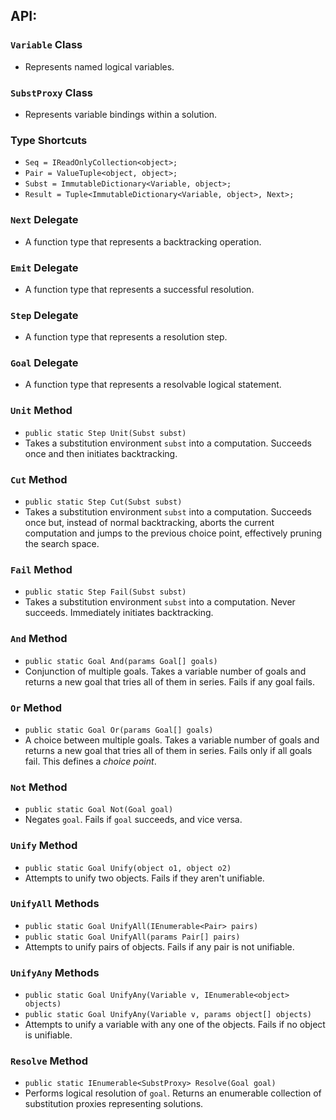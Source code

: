 ## **API:**

### `Variable` Class
- Represents named logical variables.

### `SubstProxy` Class
- Represents variable bindings within a solution.

### Type Shortcuts
- `Seq = IReadOnlyCollection<object>;`
- `Pair = ValueTuple<object, object>;`
- `Subst = ImmutableDictionary<Variable, object>;`
- `Result = Tuple<ImmutableDictionary<Variable, object>, Next>;`

### `Next` Delegate
- A function type that represents a backtracking operation.

### `Emit` Delegate
- A function type that represents a successful resolution.

### `Step` Delegate
- A function type that represents a resolution step.

### `Goal` Delegate
- A function type that represents a resolvable logical statement.

### `Unit` Method
- `public static Step Unit(Subst subst)`
- Takes a substitution environment `subst` into a computation. Succeeds once and then initiates backtracking.

### `Cut` Method
- `public static Step Cut(Subst subst)`
- Takes a substitution environment `subst` into a computation. Succeeds once but, instead of normal backtracking, aborts the current computation and jumps to the previous choice point, effectively pruning the search space.

### `Fail` Method
- `public static Step Fail(Subst subst)`
- Takes a substitution environment `subst` into a computation. Never succeeds. Immediately initiates backtracking.

### `And` Method
- `public static Goal And(params Goal[] goals)`
- Conjunction of multiple goals. Takes a variable number of goals and returns a new goal that tries all of them in series. Fails if any goal fails.

### `Or` Method
- `public static Goal Or(params Goal[] goals)`
- A choice between multiple goals. Takes a variable number of goals and returns a new goal that tries all of them in series. Fails only if all goals fail. This defines a *choice point*.

### `Not` Method
- `public static Goal Not(Goal goal)`
- Negates `goal`. Fails if `goal` succeeds, and vice versa.

### `Unify` Method
- `public static Goal Unify(object o1, object o2)`
- Attempts to unify two objects. Fails if they aren't unifiable.

### `UnifyAll` Methods
- `public static Goal UnifyAll(IEnumerable<Pair> pairs)`
- `public static Goal UnifyAll(params Pair[] pairs)`
- Attempts to unify pairs of objects. Fails if any pair is not unifiable.

### `UnifyAny` Methods
- `public static Goal UnifyAny(Variable v, IEnumerable<object> objects)`
- `public static Goal UnifyAny(Variable v, params object[] objects)`
- Attempts to unify a variable with any one of the objects. Fails if no object is unifiable.

### `Resolve` Method
- `public static IEnumerable<SubstProxy> Resolve(Goal goal)`
- Performs logical resolution of `goal`. Returns an enumerable collection of substitution proxies representing solutions.
